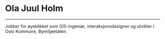 # Ola Juul Holm
----
Jobber for øyeblikket som GIS-ingeniør, interaksjonsdesigner og utvikler i Oslo Kommune, Bymiljøetaten.
